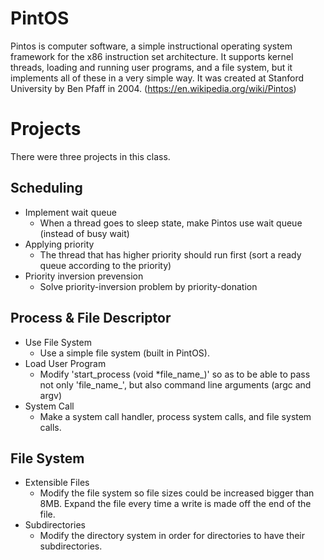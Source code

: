 # PintOS
Pintos is computer software, a simple instructional operating system framework for the x86 instruction set architecture. It supports kernel threads, loading and running user programs, and a file system, but it implements all of these in a very simple way. It was created at Stanford University by Ben Pfaff in 2004. (https://en.wikipedia.org/wiki/Pintos)

# Projects
There were three projects in this class.

## Scheduling
* Implement wait queue
  * When a thread goes to sleep state, make Pintos use wait queue (instead of busy wait)
* Applying priority
  * The thread that has higher priority should run first (sort a ready queue according to the priority)
* Priority inversion prevension
  * Solve priority-inversion problem by priority-donation

## Process & File Descriptor
* Use File System
  * Use a simple file system (built in PintOS).
* Load User Program <br>
  * Modify 'start_process (void *file_name_)' so as to be able to pass not only 'file_name_', but also command line arguments (argc and argv)
* System Call
  * Make a system call handler, process system calls, and file system calls.

## File System
* Extensible Files
  * Modify the file system so file sizes could be increased bigger than 8MB. Expand the file every time a write is made off the end of the file.
* Subdirectories
  * Modify the directory system in order for directories to have their subdirectories.
